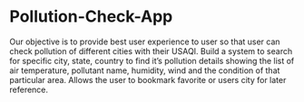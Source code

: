 # Pollution-Check-App
Our objective is  to provide best user experience to user so that user can check pollution of different cities with their USAQI.   Build a system to search for specific city, state, country to find it’s pollution details showing the list of air temperature, pollutant name, humidity, wind and the condition of that particular area.  Allows the user to bookmark favorite or users city for later reference. 
